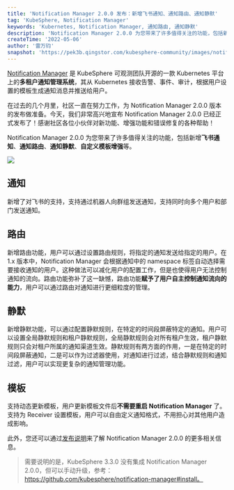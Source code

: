 ```yaml
---
title: 'Notification Manager 2.0.0 发布：新增飞书通知、通知路由、通知静默'
tag: 'KubeSphere, Notification Manager'
keywords: 'Kubernetes, Notification Manager, 通知路由, 通知静默'
description: 'Notification Manager 2.0.0 为您带来了许多值得关注的功能，包括新增飞书通知、通知路由、通知静默、自定义模板增强等。'
createTime: '2022-05-06'
author: '雷万钧'
snapshot: 'https://pek3b.qingstor.com/kubesphere-community/images/notification-manager-2.0.0-cover.png'
---
```


[Notification Manager](https://github.com/kubesphere/notification-manager) 是 KubeSphere 可观测团队开源的一款 Kubernetes 平台上的**多租户通知管理系统**，其从 Kubernetes 接收告警、事件、审计，根据用户设置的模板生成通知消息并推送给用户。

在过去的几个月里，社区一直在努力工作，为 Notification Manager 2.0.0 版本的发布做准备。今天，我们非常高兴地宣布 Notification Manager 2.0.0 已经正式发布了！感谢社区各位小伙伴对新功能、增强功能和错误修复的各种帮助！

Notification Manager 2.0.0 为您带来了许多值得关注的功能，包括新增**飞书通知**、**通知路由**、**通知静默**、**自定义模板增强**等。

![](https://pek3b.qingstor.com/kubesphere-community/images/notification-manager-architecture.jpeg)

## 通知

新增了对飞书的支持，支持通过机器人向群组发送通知，支持同时向多个用户和部门发送通知。

## 路由

新增路由功能，用户可以通过设置路由规则，将指定的通知发送给指定的用户。在 1.x 版本中，Notification Manager 会根据通知中的 namespace 标签自动选择需要接收通知的用户。这种做法可以减化用户的配置工作，但是也使得用户无法控制通知的流向。路由功能弥补了这一缺憾，路由功能**赋予了用户自主控制通知流向的能力**，用户可以通过路由对通知进行更细粒度的管理。

## 静默

新增静默功能，可以通过配置静默规则，在特定的时间段屏蔽特定的通知。用户可以设置全局静默规则和租户静默规则，全局静默规则会对所有租户生效，租户静默规则只会对租户所属的通知渠道生效。静默规则有两方面的作用，一是在特定的时间段屏蔽通知，二是可以作为过滤器使用，对通知进行过滤，结合静默规则和通知过滤，用户可以实现更复杂的通知管理功能。

## 模板

支持动态更新模板，用户更新模板文件后**不需要重启 Notification Manager** 了。
支持为 Receiver 设置模板，用户可以自由定义通知格式，不用担心对其他用户造成影响。


此外，您还可以通过[发布说明](https://github.com/kubesphere/notification-manager/releases/tag/v2.0.0)来了解 Notification Manager 2.0.0 的更多相关信息。

> 需要说明的是，KubeSphere 3.3.0 没有集成 Notification Manager 2.0.0，但可以手动升级，参考： https://github.com/kubesphere/notification-manager#install。